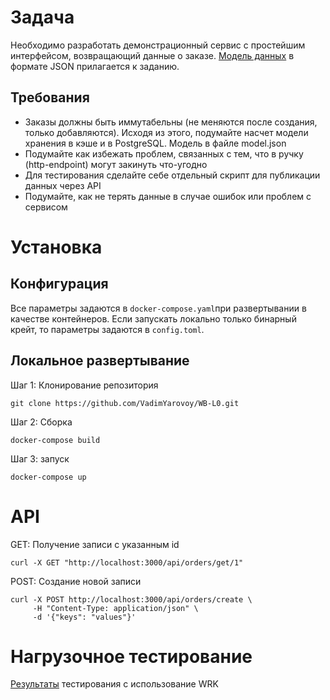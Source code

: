 # Задача
Необходимо разработать демонстрационный сервис с простейшим интерфейсом, возвращающий данные о заказе. [Модель данных](https://github.com/VadimYarovoy/WB-L0/wiki/Data-format) в формате JSON прилагается к заданию.
## Требования
- Заказы должны быть иммутабельны (не меняются после создания, только добавляются). Исходя из этого, подумайте насчет модели хранения в кэше и в PostgreSQL. Модель в файле model.json
- Подумайте как избежать проблем, связанных с тем, что в ручку (http-endpoint) могут закинуть что-угодно
- Для тестирования сделайте себе отдельный скрипт для публикации данных через API
- Подумайте, как не терять данные в случае ошибок или проблем с сервисом


# Установка
## Конфигурация
Все параметры задаются в `docker-compose.yaml`при развертывании в качестве контейнеров. Если запускать локально только бинарный крейт, то параметры задаются в `config.toml`.
## Локальное развертывание
Шаг 1: Клонирование репозитория
```
git clone https://github.com/VadimYarovoy/WB-L0.git
```
Шаг 2: Сборка
```
docker-compose build
```
Шаг 3: запуск
```
docker-compose up
```

# API
GET: Получение записи с указанным id
```
curl -X GET "http://localhost:3000/api/orders/get/1"
```
POST: Создание новой записи
```
curl -X POST http://localhost:3000/api/orders/create \
     -H "Content-Type: application/json" \
     -d '{"keys": "values"}'
```

# Нагрузочное тестирование
[Результаты](https://github.com/VadimYarovoy/WB-L0/wiki/Performance-tests) тестирования с использование WRK 
